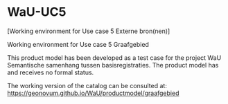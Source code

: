 # WaU-UC5

[Working environment for Use case 5 Externe bron(nen)]

Working environment for Use case 5 Graafgebied

This product model has been developed as a test case for the project WaU Semantische samenhang tussen basisregistraties. The product model has and receives no formal status.

The working version of the catalog can be consulted at:
https://geonovum.github.io/WaU/productmodel/graafgebied